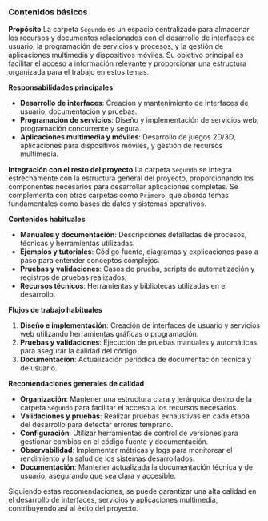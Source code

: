 ### Contenidos básicos

**Propósito**
La carpeta `Segundo` es un espacio centralizado para almacenar los recursos y documentos relacionados con el desarrollo de interfaces de usuario, la programación de servicios y procesos, y la gestión de aplicaciones multimedia y dispositivos móviles. Su objetivo principal es facilitar el acceso a información relevante y proporcionar una estructura organizada para el trabajo en estos temas.

**Responsabilidades principales**
- **Desarrollo de interfaces**: Creación y mantenimiento de interfaces de usuario, documentación y pruebas.
- **Programación de servicios**: Diseño y implementación de servicios web, programación concurrente y segura.
- **Aplicaciones multimedia y móviles**: Desarrollo de juegos 2D/3D, aplicaciones para dispositivos móviles, y gestión de recursos multimedia.

**Integración con el resto del proyecto**
La carpeta `Segundo` se integra estrechamente con la estructura general del proyecto, proporcionando los componentes necesarios para desarrollar aplicaciones completas. Se complementa con otras carpetas como `Primero`, que aborda temas fundamentales como bases de datos y sistemas operativos.

**Contenidos habituales**
- **Manuales y documentación**: Descripciones detalladas de procesos, técnicas y herramientas utilizadas.
- **Ejemplos y tutoriales**: Código fuente, diagramas y explicaciones paso a paso para entender conceptos complejos.
- **Pruebas y validaciones**: Casos de prueba, scripts de automatización y registros de pruebas realizados.
- **Recursos técnicos**: Herramientas y bibliotecas utilizadas en el desarrollo.

**Flujos de trabajo habituales**
1. **Diseño e implementación**: Creación de interfaces de usuario y servicios web utilizando herramientas gráficas o programación.
2. **Pruebas y validaciones**: Ejecución de pruebas manuales y automáticas para asegurar la calidad del código.
3. **Documentación**: Actualización periódica de documentación técnica y de usuario.

**Recomendaciones generales de calidad**
- **Organización**: Mantener una estructura clara y jerárquica dentro de la carpeta `Segundo` para facilitar el acceso a los recursos necesarios.
- **Validaciones y pruebas**: Realizar pruebas exhaustivas en cada etapa del desarrollo para detectar errores temprano.
- **Configuración**: Utilizar herramientas de control de versiones para gestionar cambios en el código fuente y documentación.
- **Observabilidad**: Implementar métricas y logs para monitorear el rendimiento y la salud de los sistemas desarrollados.
- **Documentación**: Mantener actualizada la documentación técnica y de usuario, asegurando que sea clara y accesible.

Siguiendo estas recomendaciones, se puede garantizar una alta calidad en el desarrollo de interfaces, servicios y aplicaciones multimedia, contribuyendo así al éxito del proyecto.
